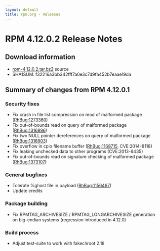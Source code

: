 ```yaml
---
layout: default
title: rpm.org - Releases
---
```


# RPM 4.12.0.2 Release Notes



## Download information

 * [rpm-4.12.0.2.tar.bz2](https://ftp.osuosl.org/pub/rpm/releases/rpm-4.12.x/rpm-4.12.0.2.tar.bz2) source
 * SHA1SUM: f32216a3bb342fff7a0e3c7d9fa452b7eaae19da

## Summary of changes from RPM 4.12.0.1

### Security fixes ###

 * Fix crash in file list compression on read of malformed package ([RhBug:1273360](http://bugzilla.redhat.com/show_bug.cgi?id=1273360))
 * Fix out-of-bounds read on query of malformed package ([RhBug:1316896](http://bugzilla.redhat.com/show_bug.cgi?id=1316896))
 * Fix two NULL pointer dereferences on query of malformed package ([RhBug:1316903](http://bugzilla.redhat.com/show_bug.cgi?id=1316903))
 * Fix overflow in cpio filename buffer ([RhBug:1168715](http://bugzilla.redhat.com/show_bug.cgi?id=1168715), CVE:2014-8118)
 * Fix leaking unchecked data to other programs (CVE:2013-6435)
 * Fix out-of-bounds read on signature checking of malformed package ([RhBug:1373107](http://bugzilla.redhat.com/show_bug.cgi?id=1373107))

### General bugfixes ###

 * Tolerate %ghost file in payload ([RhBug:1156497](http://bugzilla.redhat.com/show_bug.cgi?id=1156497))
 * Update credits

### Package building ###

 * Fix RPMTAG_ARCHIVESIZE / RPMTAG_LONGARCHIVESIZE generation on big-endian systems (regression introduced in 4.12.0)

### Build process ###

 * Adjust test-suite to work with fakechroot 2.18

